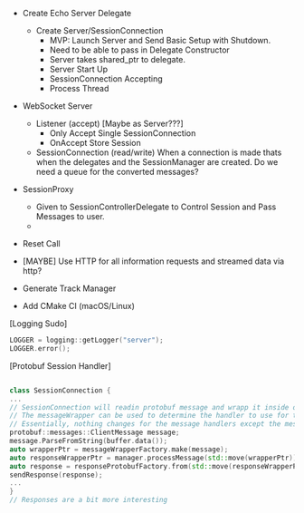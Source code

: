 - Create Echo Server Delegate
  - Create Server/SessionConnection
    - MVP: Launch Server and Send Basic Setup with Shutdown. 
    - Need to be able to pass in Delegate Constructor
    - Server takes shared_ptr to delegate.
    - Server Start Up
    - SessionConnection Accepting
    - Process Thread
    
- WebSocket Server
    - Listener (accept) [Maybe as Server???]
        - Only Accept Single SessionConnection
        - OnAccept Store Session
    - SessionConnection (read/write)
        When a connection is made thats when the delegates 
        and the SessionManager are created.
        Do we need a queue for the converted messages?

- SessionProxy
  - Given to SessionControllerDelegate to Control Session and Pass Messages to user.
  - 

- Reset Call
- [MAYBE] Use HTTP for all information requests and streamed data via http?
- Generate Track Manager
- Add CMake CI (macOS/Linux)

[Logging Sudo]
``` c++
LOGGER = logging::getLogger("server");
LOGGER.error();

```
[Protobuf Session Handler]
```c++

class SessionConnection {
...
// SessionConnection will readin protobuf message and wrapp it inside of a message wrapper
// The messageWrapper can be used to determine the handler to use for the message.
// Essentially, nothing changes for the message handlers except the messages become message wrappers
protobuf::messages::ClientMessage message;
message.ParseFromString(buffer.data());
auto wrapperPtr = messageWrapperFactory.make(message);
auto responseWrapperPtr = manager.processMessage(std::move(wrapperPtr));
auto response = responseProtobufFactory.from(std::move(responseWrapperPtr));
sendResponse(response);
...
}
// Responses are a bit more interesting 

```
